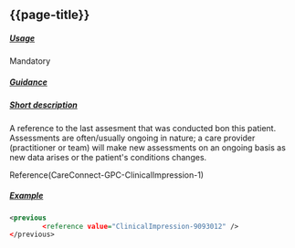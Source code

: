 ## {{page-title}}

<h5><ins>Usage</ins></h5>

<span class="mro-circle mandatory" title="Mandatory"></span> Mandatory


<h5><ins>Guidance</ins></h5>

<h5><ins>Short description</ins></h5>

A reference to the last assesment that was conducted bon this patient. Assessments are often/usually ongoing in nature; a care provider (practitioner or team) will make new assessments on an ongoing basis as new data arises or the patient's conditions changes.

Reference(CareConnect-GPC-ClinicalImpression-1)

<h5><ins>Example</ins></h5>

```xml
<previous
        <reference value="ClinicalImpression-9093012" />
</previous>

